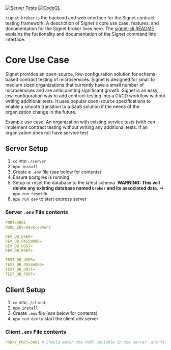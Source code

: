 [![Server Tests](https://github.com/contract-testing-framework/broker/actions/workflows/test_server.yml/badge.svg)](https://github.com/contract-testing-framework/broker/actions/workflows/test_server.yml)
[![CodeQL](https://github.com/contract-testing-framework/broker/actions/workflows/github-code-scanning/codeql/badge.svg)](https://github.com/contract-testing-framework/broker/actions/workflows/github-code-scanning/codeql)

`signet-broker` is the backend and web interface for the Signet contract testing framework. A description of Signet's core use case, features, and documentation for the Signet broker lives here. The [signet-cli README](https://github.com/signet-framework/signet-cli) explains the fuctionality and documentation of the Signet command line interface.
&nbsp;  

# Core Use Case
Signet provides an open-source, low-configuration solution for schema-based contract testing of microservices. Signet is designed for small to medium sized organizations that currently have a small number of microservices and are anticipanting significant growth. Signet is an easy, low-configuration way to add contract testing into a CI/CD workflow without writing additional tests. It uses popular open-source specifications to enable a smooth transition to a SaaS solution if the needs of the organization change in the future.

Example use case:
An organization with existing service tests (with can implement contract testing without writing any additional tests. If an organization does not have service test



## Server Setup

1. `cd` into `./server`
2. `npm install`
3. Create a `.env` file (*see* below for contents)
4. Ensure postgres is running
5. Setup or reset the database to the latest schema. **WARNING: This will delete any existing database named `broker` and its associated data.** => `npm run resetdb`
6. `npm run dev` to start express server

### Server `.env` File contents

```yaml
PORT=3001
NODE_ENV=development

DEV_DB_USER=
DEV_DB_PASSWORD=
DEV_DB_HOST=
DEV_DB_PORT=

TEST_DB_USER=
TEST_DB_PASSWORD=
TEST_DB_HOST=
TEST_DB_PORT=
```

## Client Setup

1. `cd` into `./client`
2. `npm install`
3. Create `.env` file (*see* below for contents)
4. `npm run dev` to start the client dev server

### Client `.env` File contents

```yaml
PROXY_PORT=3001 # Should match the PORT variable in the server .env file
```
